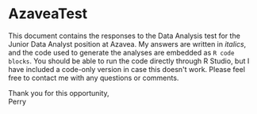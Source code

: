 # AzaveaTest

This document contains the responses to the Data Analysis test for the Junior Data Analyst position at Azavea. 
My answers are written in *italics*, and the code used to generate the analyses are embedded as `R code blocks`. 
You should be able to run the code directly through R Studio, but I have included a code-only version in case this doesn't work. 
Please feel free to contact me with any questions or comments.  

Thank you for this opportunity,  
Perry  
